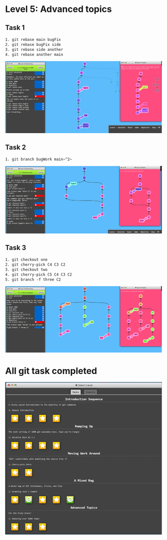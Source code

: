 
# Level 5: Advanced topics

## Task 1
```
1. git rebase main bugFix
2. git rebase bugFix side
3. git rebase side another
4. git rebase another main
```
![alt text]({56A197FD-40CF-4D8D-A983-7E6477FA45B1}.png)

## Task 2
```
1. git branch bugWork main~^2~
```
![alt text]({D06E3EE3-F4D6-469B-9EAD-D86762A93632}.png)

## Task 3
```
1. git checkout one
2. git cherry-pick C4 C3 C2
3. git checkout two
4. git cherry-pick C5 C4 C3 C2
5. git branch -f three C2 
```
![alt text]({3FD61AC4-EF61-47EF-83AD-C52AF26D2606}.png)

# All git task completed
![alt text]({35DBA601-9D46-4F10-AC0E-E6F116AB118A}.png)